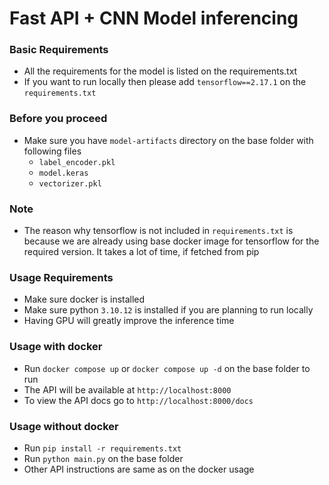 # Fast API + CNN Model inferencing

### Basic Requirements

- All the requirements for the model is listed on the requirements.txt
- If you want to run locally then please add `tensorflow==2.17.1` on the `requirements.txt`

### Before you proceed

- Make sure you have `model-artifacts` directory on the base folder with following files
  - `label_encoder.pkl`
  - `model.keras`
  - `vectorizer.pkl`

### Note

- The reason why tensorflow is not included in `requirements.txt` is because we are already using base docker image for tensorflow for the required version. It takes a lot of time, if fetched from pip

### Usage Requirements

- Make sure docker is installed
- Make sure python `3.10.12` is installed if you are planning to run locally
- Having GPU will greatly improve the inference time

### Usage with docker

- Run `docker compose up` or `docker compose up -d` on the base folder to run
- The API will be available at `http://localhost:8000`
- To view the API docs go to `http://localhost:8000/docs`

### Usage without docker

- Run `pip install -r requirements.txt`
- Run `python main.py` on the base folder
- Other API instructions are same as on the docker usage
